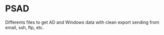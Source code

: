 # PSAD

Differents files to get AD and Windows data with clean export sending from email, ssh, ftp, etc.
